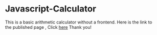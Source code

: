 # Javascript-Calculator
This is a basic arithmetic calculator without a frontend.
Here is the link to the published page , Click <a href="https://glorykach.github.io/Javascript-Calculator/">here</a>
Thank you!


